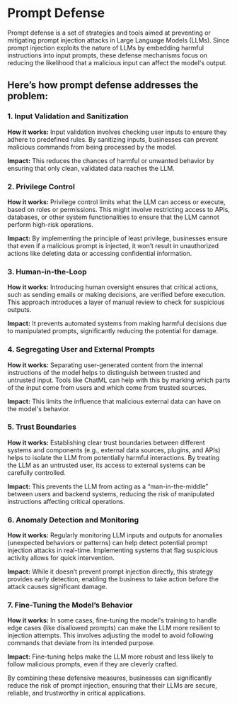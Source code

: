 # Prompt Defense

Prompt defense is a set of strategies and tools aimed at preventing or mitigating prompt injection attacks in Large Language Models (LLMs). Since prompt injection exploits the nature of LLMs by embedding harmful instructions into input prompts, these defense mechanisms focus on reducing the likelihood that a malicious input can affect the model's output.

## Here’s how prompt defense addresses the problem:

### 1. Input Validation and Sanitization

**How it works:** Input validation involves checking user inputs to ensure they adhere to predefined rules. By sanitizing inputs, businesses can prevent malicious commands from being processed by the model.

**Impact:** This reduces the chances of harmful or unwanted behavior by ensuring that only clean, validated data reaches the LLM.

### 2. Privilege Control

**How it works:** Privilege control limits what the LLM can access or execute, based on roles or permissions. This might involve restricting access to APIs, databases, or other system functionalities to ensure that the LLM cannot perform high-risk operations.

**Impact:** By implementing the principle of least privilege, businesses ensure that even if a malicious prompt is injected, it won’t result in unauthorized actions like deleting data or accessing confidential information​.

### 3. Human-in-the-Loop

**How it works:** Introducing human oversight ensures that critical actions, such as sending emails or making decisions, are verified before execution. This approach introduces a layer of manual review to check for suspicious outputs.

**Impact:** It prevents automated systems from making harmful decisions due to manipulated prompts, significantly reducing the potential for damage​.

### 4. Segregating User and External Prompts

**How it works:** Separating user-generated content from the internal instructions of the model helps to distinguish between trusted and untrusted input. Tools like ChatML can help with this by marking which parts of the input come from users and which come from trusted sources.

**Impact:** This limits the influence that malicious external data can have on the model's behavior​.

### 5. Trust Boundaries

**How it works:** Establishing clear trust boundaries between different systems and components (e.g., external data sources, plugins, and APIs) helps to isolate the LLM from potentially harmful interactions. By treating the LLM as an untrusted user, its access to external systems can be carefully controlled.

**Impact:** This prevents the LLM from acting as a “man-in-the-middle” between users and backend systems, reducing the risk of manipulated instructions affecting critical operations​.

### 6. Anomaly Detection and Monitoring

**How it works:** Regularly monitoring LLM inputs and outputs for anomalies (unexpected behaviors or patterns) can help detect potential prompt injection attacks in real-time. Implementing systems that flag suspicious activity allows for quick intervention.

**Impact:** While it doesn’t prevent prompt injection directly, this strategy provides early detection, enabling the business to take action before the attack causes significant damage​.

### 7. Fine-Tuning the Model’s Behavior

**How it works:** In some cases, fine-tuning the model's training to handle edge cases (like disallowed prompts) can make the LLM more resilient to injection attempts. This involves adjusting the model to avoid following commands that deviate from its intended purpose.

**Impact:** Fine-tuning helps make the LLM more robust and less likely to follow malicious prompts, even if they are cleverly crafted​.

By combining these defensive measures, businesses can significantly reduce the risk of prompt injection, ensuring that their LLMs are secure, reliable, and trustworthy in critical applications.
